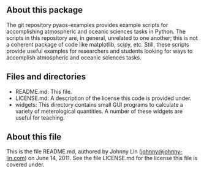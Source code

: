 About this package
------------------

The git repository pyaos-examples provides example scripts for
accomplishing atmospheric and oceanic sciences tasks in Python.  The
scripts in this repository are, in general, unrelated to one another;
this is not a coherent package of code like matplotlib, scipy, etc.
Still, these scripts provide useful examples for researchers and students
looking for ways to accomplish atmospheric and oceanic sciences tasks.


Files and directories
---------------------

* README.md:  This file.
* LICENSE.md:  A description of the license this code is provided under.
* widgets:  This directory contains small GUI programs to calculate a
variety of meterological quantities.  A number of these widgets are
useful for teaching.


About this file
---------------

This is the file README.md, authored by Johnny Lin (johnny@johnny-lin.com)
on June 14, 2011.  See the file LICENSE.md for the license this file is
covered under.
